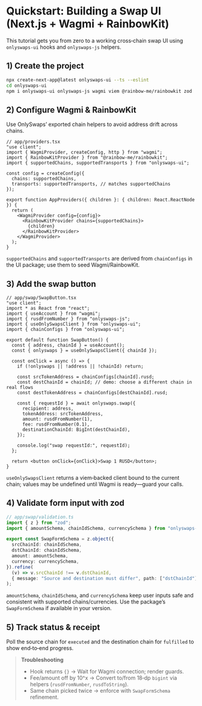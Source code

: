 # Quickstart: Building a Swap UI (Next.js + Wagmi + RainbowKit)

This tutorial gets you from zero to a working cross‑chain swap UI using `onlyswaps-ui` hooks and `onlyswaps-js` helpers.

## 1) Create the project

~~~bash
npx create-next-app@latest onlyswaps-ui --ts --eslint
cd onlyswaps-ui
npm i onlyswaps-ui onlyswaps-js wagmi viem @rainbow-me/rainbowkit zod
~~~

## 2) Configure Wagmi & RainbowKit

Use OnlySwaps’ exported chain helpers to avoid address drift across chains.

~~~tsx
// app/providers.tsx
"use client";
import { WagmiProvider, createConfig, http } from "wagmi";
import { RainbowKitProvider } from "@rainbow-me/rainbowkit";
import { supportedChains, supportedTransports } from "onlyswaps-ui";

const config = createConfig({
  chains: supportedChains,
  transports: supportedTransports, // matches supportedChains
});

export function AppProviders({ children }: { children: React.ReactNode }) {
  return (
    <WagmiProvider config={config}>
      <RainbowKitProvider chains={supportedChains}>
        {children}
      </RainbowKitProvider>
    </WagmiProvider>
  );
}
~~~

`supportedChains` and `supportedTransports` are derived from `chainConfigs` in the UI package; use them to seed Wagmi/RainbowKit.  

## 3) Add the swap button

~~~tsx
// app/swap/SwapButton.tsx
"use client";
import * as React from "react";
import { useAccount } from "wagmi";
import { rusdFromNumber } from "onlyswaps-js";
import { useOnlySwapsClient } from "onlyswaps-ui";
import { chainConfigs } from "onlyswaps-ui";

export default function SwapButton() {
  const { address, chainId } = useAccount();
  const { onlyswaps } = useOnlySwapsClient({ chainId });

  const onClick = async () => {
    if (!onlyswaps || !address || !chainId) return;

    const srcTokenAddress = chainConfigs[chainId].rusd;
    const destChainId = chainId; // demo: choose a different chain in real flows
    const destTokenAddress = chainConfigs[destChainId].rusd;

    const { requestId } = await onlyswaps.swap({
      recipient: address,
      tokenAddress: srcTokenAddress,
      amount: rusdFromNumber(1),
      fee: rusdFromNumber(0.1),
      destinationChainId: BigInt(destChainId),
    });

    console.log("swap requestId:", requestId);
  };

  return <button onClick={onClick}>Swap 1 RUSD</button>;
}
~~~

`useOnlySwapsClient` returns a viem‑backed client bound to the current chain; values may be undefined until Wagmi is ready—guard your calls. 

## 4) Validate form input with zod

~~~ts
// app/swap/validation.ts
import { z } from "zod";
import { amountSchema, chainIdSchema, currencySchema } from "onlyswaps-ui";

export const SwapFormSchema = z.object({
  srcChainId: chainIdSchema,
  dstChainId: chainIdSchema,
  amount: amountSchema,
  currency: currencySchema,
}).refine(
  (v) => v.srcChainId !== v.dstChainId,
  { message: "Source and destination must differ", path: ["dstChainId"] }
);
~~~

`amountSchema`, `chainIdSchema`, and `currencySchema` keep user inputs safe and consistent with supported chains/currencies. Use the package’s `SwapFormSchema` if available in your version. 

## 5) Track status & receipt

Poll the source chain for `executed` and the destination chain for `fulfilled` to show end‑to‑end progress. 

> **Troubleshooting**
>
> * Hook returns `{}` → Wait for Wagmi connection; render guards.
> * Fee/amount off by 10^x → Convert to/from 18‑dp `bigint` via helpers (`rusdFromNumber`, `rusdToString`).
> * Same chain picked twice → enforce with `SwapFormSchema` refinement. 

